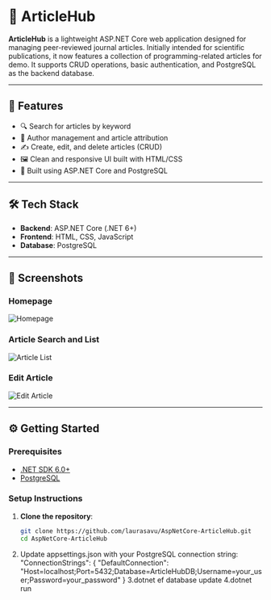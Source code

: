 # 📰 ArticleHub

**ArticleHub** is a lightweight ASP.NET Core web application designed for managing peer-reviewed journal articles. 
Initially intended for scientific publications, it now features a collection of programming-related articles for demo.
It supports CRUD operations, basic authentication, and PostgreSQL as the backend database.

---

## 🚀 Features

- 🔍 Search for articles by keyword
- 🧑 Author management and article attribution
- ✍️ Create, edit, and delete articles (CRUD)
- 🖼️ Clean and responsive UI built with HTML/CSS
- 🧰 Built using ASP.NET Core and PostgreSQL

---

## 🛠️ Tech Stack

- **Backend**: ASP.NET Core (.NET 6+)
- **Frontend**:  HTML, CSS, JavaScript
- **Database**: PostgreSQL


---

## 📸 Screenshots

### Homepage
![Homepage](https://github.com/laurasavu/AspNetCore-ArticleHub/assets/Screenshot%202025-06-11%20091930.png)

### Article Search and List
![Article List](https://github.com/laurasavu/AspNetCore-ArticleHub/assets/Screenshot%202025-06-11%20092057.png)

### Edit Article
![Edit Article](https://github.com/laurasavu/AspNetCore-ArticleHub/assets/Screenshot%202025-06-11%20092121.png)

---

## ⚙️ Getting Started

### Prerequisites

- [.NET SDK 6.0+](https://dotnet.microsoft.com/download)
- [PostgreSQL](https://www.postgresql.org/download/)

### Setup Instructions

1. **Clone the repository**:
   ```bash
   git clone https://github.com/laurasavu/AspNetCore-ArticleHub.git
   cd AspNetCore-ArticleHub
2.   Update appsettings.json with your PostgreSQL connection string:
   "ConnectionStrings": {
  "DefaultConnection": "Host=localhost;Port=5432;Database=ArticleHubDB;Username=your_user;Password=your_password"
}
3.dotnet ef database update
4.dotnet run

